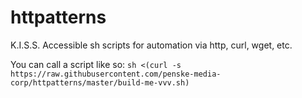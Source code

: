# httpatterns
K.I.S.S. Accessible sh scripts for automation via http, curl, wget, etc.


You can call a script like so: `sh <(curl -s https://raw.githubusercontent.com/penske-media-corp/httpatterns/master/build-me-vvv.sh)`
